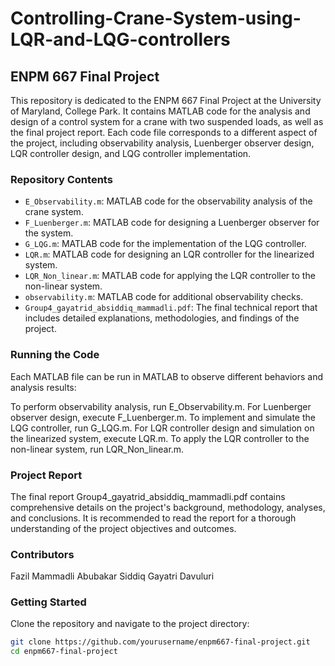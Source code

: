# Controlling-Crane-System-using-LQR-and-LQG-controllers

## ENPM 667 Final Project

This repository is dedicated to the ENPM 667 Final Project at the University of Maryland, College Park. It contains MATLAB code for the analysis and design of a control system for a crane with two suspended loads, as well as the final project report. Each code file corresponds to a different aspect of the project, including observability analysis, Luenberger observer design, LQR controller design, and LQG controller implementation.

### Repository Contents

- `E_Observability.m`: MATLAB code for the observability analysis of the crane system.
- `F_Luenberger.m`: MATLAB code for designing a Luenberger observer for the system.
- `G_LQG.m`: MATLAB code for the implementation of the LQG controller.
- `LQR.m`: MATLAB code for designing an LQR controller for the linearized system.
- `LQR_Non_linear.m`: MATLAB code for applying the LQR controller to the non-linear system.
- `observability.m`: MATLAB code for additional observability checks.
- `Group4_gayatrid_absiddiq_mammadli.pdf`: The final technical report that includes detailed explanations, methodologies, and findings of the project.
  
### Running the Code
Each MATLAB file can be run in MATLAB to observe different behaviors and analysis results:

To perform observability analysis, run E_Observability.m.
For Luenberger observer design, execute F_Luenberger.m.
To implement and simulate the LQG controller, run G_LQG.m.
For LQR controller design and simulation on the linearized system, execute LQR.m.
To apply the LQR controller to the non-linear system, run LQR_Non_linear.m.

### Project Report
The final report Group4_gayatrid_absiddiq_mammadli.pdf contains comprehensive details on the project's background, methodology, analyses, and conclusions. It is recommended to read the report for a thorough understanding of the project objectives and outcomes.

### Contributors
Fazil Mammadli
Abubakar Siddiq
Gayatri Davuluri

### Getting Started

Clone the repository and navigate to the project directory:

```bash
git clone https://github.com/yourusername/enpm667-final-project.git
cd enpm667-final-project

